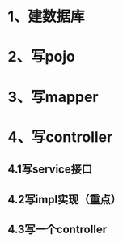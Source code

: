 # 1、建数据库
# 2、写pojo
# 3、写mapper
# 4、写controller
## 4.1写service接口
## 4.2写impl实现（重点）
## 4.3写一个controller
